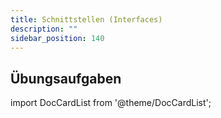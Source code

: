 ```yaml
---
title: Schnittstellen (Interfaces)
description: ""
sidebar_position: 140
---
```


## Übungsaufgaben
import DocCardList from '@theme/DocCardList';

<DocCardList />